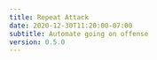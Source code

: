 ```yaml
---
title: Repeat Attack
date: 2020-12-30T11:20:00-07:00
subtitle: Automate going on offense
version: 0.5.0
---
```


